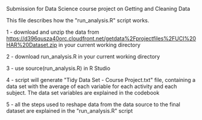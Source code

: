 Submission for Data Science course project on Getting and Cleaning Data

This file describes how the "run_analysis.R" script works.

1 - download and unzip the data from https://d396qusza40orc.cloudfront.net/getdata%2Fprojectfiles%2FUCI%20HAR%20Dataset.zip in your current working directory

2 - download run_analysis.R in your current working directory

3 - use source(run_analysis.R) in R Studio

4 - script will generate "Tidy Data Set - Course Project.txt" file, containing a data set with the average of each variable for each activity and each subject. The data set variables are explained in the codebook

5 - all the steps used to reshape data from the data source to the final dataset are explained in the "run_analysis.R" script
